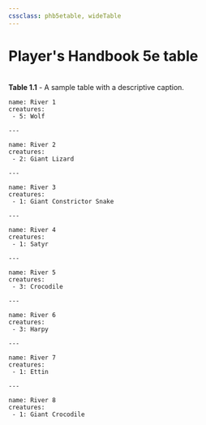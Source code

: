 ```yaml
---
cssclass: phb5etable, wideTable
---
```


# Player's Handbook 5e table
<br>

<caption><b>Table 1.1</b> - A sample table with a descriptive caption.</caption>

```encounter-table
name: River 1
creatures:
 - 5: Wolf

---

name: River 2
creatures:
 - 2: Giant Lizard

---

name: River 3
creatures:
 - 1: Giant Constrictor Snake

---

name: River 4
creatures:
 - 1: Satyr

---

name: River 5
creatures:
 - 3: Crocodile

---

name: River 6
creatures:
 - 3: Harpy

---

name: River 7
creatures:
 - 1: Ettin

---

name: River 8
creatures:
 - 1: Giant Crocodile
```